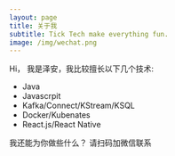 ```yaml
---
layout: page
title: 关于我
subtitle: Tick Tech make everything fun.
image: /img/wechat.png
---
```


Hi， 我是泽安，我比较擅长以下几个技术:

- Java
- Javascrpit
- Kafka/Connect/KStream/KSQL
- Docker/Kubenates
- React.js/React Native

我还能为你做些什么？ 请扫码加微信联系
